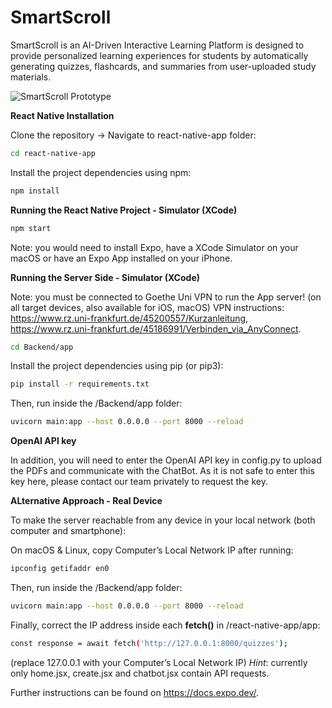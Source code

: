 # SmartScroll
SmartScroll is an AI-Driven Interactive Learning Platform is designed to provide personalized
learning experiences for students by automatically generating quizzes,
flashcards, and summaries from user-uploaded study materials.

![SmartScroll Prototype](SmartScroll_gif_prototype-x.gif)

**React Native Installation**

Clone the repository -> Navigate to react-native-app folder:

```bash
cd react-native-app
```

Install the project dependencies using npm:

```bash
npm install
```

**Running the React Native Project - Simulator (XCode)**

```bash
npm start
```
Note: you would need to install Expo, have a XCode Simulator on your macOS or have an Expo App installed on your iPhone.

**Running the Server Side - Simulator (XCode)** 

Note: you must be connected to Goethe Uni VPN to run the App server! (on all target devices, also available for iOS, macOS) 
VPN instructions: https://www.rz.uni-frankfurt.de/45200557/Kurzanleitung, https://www.rz.uni-frankfurt.de/45186991/Verbinden_via_AnyConnect.

```bash
cd Backend/app
```

Install the project dependencies using pip (or pip3):

```bash
pip install -r requirements.txt

```

Then, run inside the /Backend/app folder:
```bash
uvicorn main:app --host 0.0.0.0 --port 8000 --reload
```

**OpenAI API key**

In addition, you will need to enter the OpenAI API key in config.py to upload the PDFs and communicate with the ChatBot. 
As it is not safe to enter this key here, please contact our team privately to request the key.

**ALternative Approach - Real Device** 

To make the server reachable from any device in your local network (both computer and smartphone):

On macOS & Linux, copy Computer’s Local Network IP after running:
```bash
ipconfig getifaddr en0
```

Then, run inside the /Backend/app folder:
```bash
uvicorn main:app --host 0.0.0.0 --port 8000 --reload
```

Finally, correct the IP address inside each **fetch()** in /react-native-app/app:
```bash
const response = await fetch('http://127.0.0.1:8000/quizzes');
```
(replace 127.0.0.1 with your Computer’s Local Network IP)
*Hint*: currently only home.jsx, create.jsx and chatbot.jsx contain API requests.

Further instructions can be found on https://docs.expo.dev/.